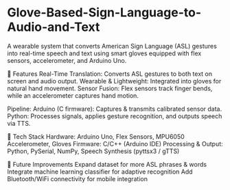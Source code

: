 # Glove-Based-Sign-Language-to-Audio-and-Text
A wearable system that converts American Sign Language (ASL) gestures into real-time speech and text using smart gloves equipped with flex sensors, accelerometer, and Arduino Uno.

🔹 Features
Real-Time Translation: Converts ASL gestures to both text on screen and audio output.
Wearable & Lightweight: Integrated into gloves for natural hand movement.
Sensor Fusion: Flex sensors track finger bends, while an accelerometer captures hand motion.

Pipeline:
Arduino (C firmware): Captures & transmits calibrated sensor data.
Python: Processes signals, applies gesture recognition, and outputs speech via TTS.

🔧 Tech Stack
Hardware: Arduino Uno, Flex Sensors, MPU6050 Accelerometer, Gloves
Firmware: C/C++ (Arduino IDE)
Processing & Output: Python, PySerial, NumPy, Speech Synthesis (pyttsx3 / gTTS)

🚀 Future Improvements
Expand dataset for more ASL phrases & words
Integrate machine learning classifier for adaptive recognition
Add Bluetooth/WiFi connectivity for mobile integration
